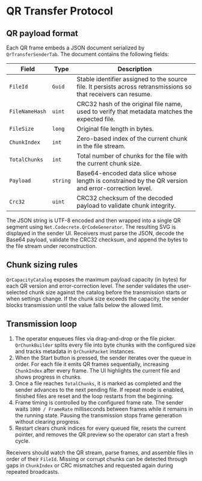 # QR Transfer Protocol

## QR payload format
Each QR frame embeds a JSON document serialized by `QrTransferSenderTab`. The document contains the following fields:

| Field | Type | Description |
| --- | --- | --- |
| `FileId` | `Guid` | Stable identifier assigned to the source file. It persists across retransmissions so that receivers can resume. |
| `FileNameHash` | `uint` | CRC32 hash of the original file name, used to verify that metadata matches the expected file. |
| `FileSize` | `long` | Original file length in bytes. |
| `ChunkIndex` | `int` | Zero-based index of the current chunk in the file stream. |
| `TotalChunks` | `int` | Total number of chunks for the file with the current chunk size. |
| `Payload` | `string` | Base64-encoded data slice whose length is constrained by the QR version and error-correction level. |
| `Crc32` | `uint` | CRC32 checksum of the decoded payload to validate chunk integrity. |

The JSON string is UTF-8 encoded and then wrapped into a single QR segment using `Net.Codecrete.QrCodeGenerator`. The resulting SVG is displayed in the sender UI. Receivers must parse the JSON, decode the Base64 payload, validate the CRC32 checksum, and append the bytes to the file stream under reconstruction.

## Chunk sizing rules
`QrCapacityCatalog` exposes the maximum payload capacity (in bytes) for each QR version and error-correction level. The sender validates the user-selected chunk size against the catalog before the transmission starts or when settings change. If the chunk size exceeds the capacity, the sender blocks transmission until the value falls below the allowed limit.

## Transmission loop
1. The operator enqueues files via drag-and-drop or the file picker. `QrChunkBuilder` splits every file into byte chunks with the configured size and tracks metadata in `QrChunkPacket` instances.
2. When the Start button is pressed, the sender iterates over the queue in order. For each file it emits QR frames sequentially, increasing `ChunkIndex` after every frame. The UI highlights the current file and shows progress in chunks.
3. Once a file reaches `TotalChunks`, it is marked as completed and the sender advances to the next pending file. If repeat mode is enabled, finished files are reset and the loop restarts from the beginning.
4. Frame timing is controlled by the configured frame rate. The sender waits `1000 / FrameRate` milliseconds between frames while it remains in the running state. Pausing the transmission stops frame generation without clearing progress.
5. Restart clears chunk indices for every queued file, resets the current pointer, and removes the QR preview so the operator can start a fresh cycle.

Receivers should watch the QR stream, parse frames, and assemble files in order of their `FileId`. Missing or corrupt chunks can be detected through gaps in `ChunkIndex` or CRC mismatches and requested again during repeated broadcasts.
